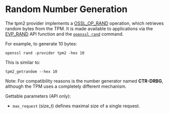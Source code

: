 # Random Number Generation

The tpm2 provider implements a
[OSSL_OP_RAND](https://www.openssl.org/docs/manmaster/man7/provider-rand.html)
operation, which retrieves random bytes from the TPM. It is made available to
applications via the
[EVP_RAND](https://www.openssl.org/docs/manmaster/man3/EVP_RAND.html) API function
and the
[`openssl rand`](https://www.openssl.org/docs/manmaster/man1/openssl-rand.html)
command.

For example, to generate 10 bytes:
```
openssl rand -provider tpm2 -hex 10
```

This is similar to:
```
tpm2_getrandom --hex 10
```

Note: For compatibility reasons is the number generator named **CTR-DRBG**,
although the TPM uses a completely different mechanism.

Gettable parameters (API only):
 * `max_request` (size_t) defines maximal size of a single request.
